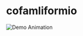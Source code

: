 # cofamliformio
![Demo Animation]([dist/assets/logo.png](https://satyansundriyal.github.io/cofamliformio/dist/assets/logo.png)?raw=true)
